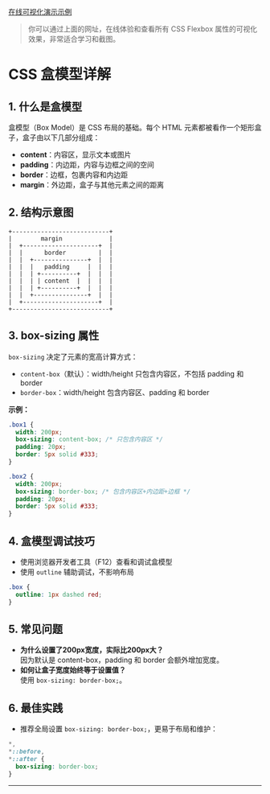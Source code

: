 [在线可视化演示示例](https://demo.siqiongbiluo.love/flex.html)

> 你可以通过上面的网址，在线体验和查看所有 CSS Flexbox 属性的可视化效果，非常适合学习和截图。


# CSS 盒模型详解

## 1. 什么是盒模型

盒模型（Box Model）是 CSS 布局的基础。每个 HTML 元素都被看作一个矩形盒子，盒子由以下几部分组成：

- **content**：内容区，显示文本或图片
- **padding**：内边距，内容与边框之间的空间
- **border**：边框，包裹内容和内边距
- **margin**：外边距，盒子与其他元素之间的距离


## 2. 结构示意图

```
+---------------------------+
|        margin             |
|  +---------------------+  |
|  |      border         |  |
|  |  +---------------+  |  |
|  |  |   padding     |  |  |
|  |  | +----------+  |  |  |
|  |  | | content  |  |  |  |
|  |  | +----------+  |  |  |
|  |  +---------------+  |  |
|  +---------------------+  |
+---------------------------+
```

## 3. box-sizing 属性

`box-sizing` 决定了元素的宽高计算方式：

- `content-box`（默认）：width/height 只包含内容区，不包括 padding 和 border
- `border-box`：width/height 包含内容区、padding 和 border

**示例：**

```css
.box1 {
  width: 200px;
  box-sizing: content-box; /* 只包含内容区 */
  padding: 20px;
  border: 5px solid #333;
}

.box2 {
  width: 200px;
  box-sizing: border-box; /* 包含内容区+内边距+边框 */
  padding: 20px;
  border: 5px solid #333;
}
```

## 4. 盒模型调试技巧

- 使用浏览器开发者工具（F12）查看和调试盒模型
- 使用 `outline` 辅助调试，不影响布局

```css
.box {
  outline: 1px dashed red;
}
```

## 5. 常见问题

- **为什么设置了200px宽度，实际比200px大？**  
  因为默认是 content-box，padding 和 border 会额外增加宽度。
- **如何让盒子宽度始终等于设置值？**  
  使用 `box-sizing: border-box;`。

## 6. 最佳实践

- 推荐全局设置 `box-sizing: border-box;`，更易于布局和维护：

```css
*,
*::before,
*::after {
  box-sizing: border-box;
}
```

---

